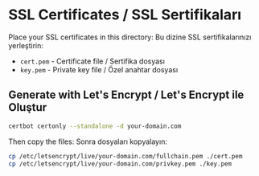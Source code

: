# SSL Certificates / SSL Sertifikaları

Place your SSL certificates in this directory:
Bu dizine SSL sertifikalarınızı yerleştirin:

- `cert.pem` - Certificate file / Sertifika dosyası
- `key.pem` - Private key file / Özel anahtar dosyası

## Generate with Let's Encrypt / Let's Encrypt ile Oluştur

```bash
certbot certonly --standalone -d your-domain.com
```

Then copy the files:
Sonra dosyaları kopyalayın:

```bash
cp /etc/letsencrypt/live/your-domain.com/fullchain.pem ./cert.pem
cp /etc/letsencrypt/live/your-domain.com/privkey.pem ./key.pem
```
